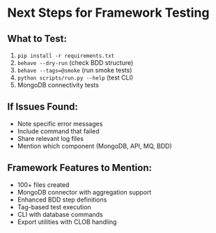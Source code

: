 # Next Steps for Framework Testing

## What to Test:
1. `pip install -r requirements.txt`
2. `behave --dry-run` (check BDD structure)
3. `behave --tags=@smoke` (run smoke tests)
4. `python scripts/run.py --help` (test CLI)
5. MongoDB connectivity tests

## If Issues Found:
- Note specific error messages
- Include command that failed
- Share relevant log files
- Mention which component (MongoDB, API, MQ, BDD)

## Framework Features to Mention:
- 100+ files created
- MongoDB connector with aggregation support
- Enhanced BDD step definitions
- Tag-based test execution
- CLI with database commands
- Export utilities with CLOB handling
